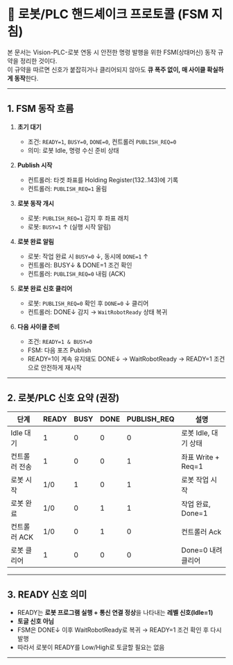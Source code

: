 # 🤖 로봇/PLC 핸드셰이크 프로토콜 (FSM 지침)

본 문서는 Vision-PLC-로봇 연동 시 안전한 명령 발행을 위한 FSM(상태머신) 동작 규약을 정리한 것이다.  
이 규약을 따르면 신호가 붙잡히거나 클리어되지 않아도 **큐 폭주 없이, 매 사이클 확실하게 동작**한다.

---

## 1. FSM 동작 흐름

1. **초기 대기**
   - 조건: `READY=1`, `BUSY=0`, `DONE=0`, 컨트롤러 `PUBLISH_REQ=0`
   - 의미: 로봇 Idle, 명령 수신 준비 상태

2. **Publish 시작**
   - 컨트롤러: 타겟 좌표를 Holding Register(132..143)에 기록
   - 컨트롤러: `PUBLISH_REQ=1` 올림

3. **로봇 동작 개시**
   - 로봇: `PUBLISH_REQ=1` 감지 후 좌표 래치
   - 로봇: `BUSY=1` ↑ (실행 시작 알림)

4. **로봇 완료 알림**
   - 로봇: 작업 완료 시 `BUSY=0` ↓, 동시에 `DONE=1` ↑
   - 컨트롤러: BUSY↓ & DONE=1 조건 확인
   - 컨트롤러: `PUBLISH_REQ=0` 내림 (ACK)

5. **로봇 완료 신호 클리어**
   - 로봇: `PUBLISH_REQ=0` 확인 후 `DONE=0` ↓ 클리어
   - 컨트롤러: DONE↓ 감지 → `WaitRobotReady` 상태 복귀

6. **다음 사이클 준비**
   - 조건: `READY=1 & BUSY=0`
   - FSM: 다음 포즈 Publish
   - READY=1이 계속 유지돼도 DONE↓ → WaitRobotReady → READY=1 조건으로 안전하게 재시작

---

## 2. 로봇/PLC 신호 요약 (권장)

| 단계         | READY | BUSY | DONE | PUBLISH_REQ | 설명                   |
|--------------|-------|------|------|-------------|------------------------|
| Idle 대기    | 1     | 0    | 0    | 0           | 로봇 Idle, 대기 상태   |
| 컨트롤러 전송 | 1     | 0    | 0    | 1           | 좌표 Write + Req=1     |
| 로봇 시작    | 1/0   | 1    | 0    | 1           | 로봇 작업 시작          |
| 로봇 완료    | 1/0   | 0    | 1    | 1           | 작업 완료, Done=1      |
| 컨트롤러 ACK | 1/0   | 0    | 1    | 0           | 컨트롤러 Ack            |
| 로봇 클리어  | 1     | 0    | 0    | 0           | Done=0 내려 클리어     |

---

## 3. READY 신호 의미

- READY는 **로봇 프로그램 실행 + 통신 연결 정상**을 나타내는 **레벨 신호(Idle=1)**  
- **토글 신호 아님**  
- FSM은 DONE↓ 이후 WaitRobotReady로 복귀 → READY=1 조건 확인 후 다시 발행  
- 따라서 로봇이 READY를 Low/High로 토글할 필요는 없음

---
